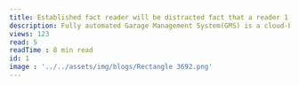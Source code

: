 ```yaml
---
title: Established fact reader will be distracted fact that a reader 1.
description: Fully automated Garage Management System(GMS) is a cloud-based mobile and responsive web application for garage management with CMS.Fully automated Garage Management System(GMS) is a cloud-based mobile and responsive web application for garage management with CMS. Fully automated
views: 123
read: 5
readTime : 8 min read
id: 1
image : '../../assets/img/blogs/Rectangle 3692.png'
---
```

<!-- import Image2 from "../../../assets/img/blogs/Rectangle 3692.png"; -->
